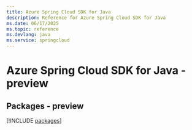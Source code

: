 ```yaml
---
title: Azure Spring Cloud SDK for Java
description: Reference for Azure Spring Cloud SDK for Java
ms.date: 06/17/2025
ms.topic: reference
ms.devlang: java
ms.service: springcloud
---
```

# Azure Spring Cloud SDK for Java - preview
## Packages - preview
[!INCLUDE [packages](spring-cloud-index.md)]